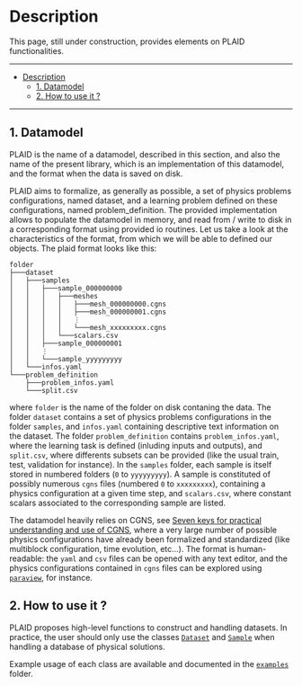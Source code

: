 # Description

This page, still under construction, provides elements on PLAID functionalities.

---

- [Description](#description)
  - [1. Datamodel](#1-datamodel)
  - [2. How to use it ?](#2-how-to-use-it-)

---

## 1. Datamodel


PLAID is the name of a datamodel, described in this section, and also the name of the present library, which is an implementation of this datamodel, and the format when the data is saved on disk.

PLAID aims to formalize, as generally as possible, a set of physics problems configurations, named dataset, and a learning problem defined on these configurations, named problem_definition. The provided implementation allows to populate the datamodel in memory, and read from / write to disk in a corresponding format using provided io routines. Let us take a look at the characteristics of the format, from which we will be able to defined our objects. The plaid format looks like this:

```
folder
├───dataset
│   ├───samples
│   │   ├───sample_000000000
│   │   │   ├───meshes
│   │   │   │   ├───mesh_000000000.cgns
│   │   │   │   ├───mesh_000000001.cgns
│   │   │   │   ⋮
│   │   │   │   └───mesh_xxxxxxxxx.cgns
│   │   │   └───scalars.csv
│   │   ├───sample_000000001
│   │   ⋮
│   │   └───sample_yyyyyyyyy
│   └───infos.yaml
└───problem_definition
    ├───problem_infos.yaml
    └───split.csv
```

where ``folder`` is the name of the folder on disk contaning the data. The folder ``dataset`` contains a set of physics problems configurations in the folder ``samples``, and ``infos.yaml`` containing descriptive text information on the dataset. The folder ``problem_definition`` contains ``problem_infos.yaml``, where the learning task is defined (inluding inputs and outputs), and ``split.csv``, where differents subsets can be provided (like the usual train, test, validation for instance). In the ``samples`` folder, each sample is itself stored in numbered folders (``0`` to ``yyyyyyyyy``). A sample is constituted of possibly numerous ``cgns`` files (numbered ``0`` to ``xxxxxxxxx``), containing a physics configuration at a given time step, and ``scalars.csv``, where constant scalars associated to the corresponding sample are listed.

The datamodel heavily relies on CGNS, see [Seven keys for practical understanding and use of CGNS](https://ntrs.nasa.gov/api/citations/20180006202/downloads/20180006202.pdf), where a very large number of possible physics configurations have already been formalized and standardized (like multiblock configuration, time evolution, etc...). The format is human-readable: the ``yaml`` and ``csv`` files can be opened with any text editor, and the physics configurations contained in ``cgns`` files can be explored using [``paraview``](https://www.paraview.org/), for instance.



## 2. How to use it ?


PLAID proposes high-level functions to construct and handling datasets.
In practice, the user should only use the classes [`Dataset`](plaid.containers.dataset.Dataset) and [`Sample`](plaid.containers.sample.Sample) when handling a database of physical solutions.

Example usage of each class are available and documented in the [`examples`](examples) folder.
